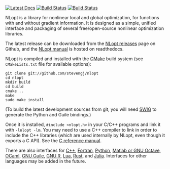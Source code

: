 [![Latest Docs](https://readthedocs.org/projects/nlopt/badge/?version=latest)](http://nlopt.readthedocs.io/en/latest/)
[![Build Status](https://travis-ci.org/stevengj/nlopt.svg?branch=master)](https://travis-ci.org/stevengj/nlopt)
[![Build Status](https://ci.appveyor.com/api/projects/status/github/stevengj/nlopt?branch=master&svg=true)](https://ci.appveyor.com/project/StevenGJohnson/nlopt)

NLopt is a library for nonlinear local and global optimization, for
functions with and without gradient information.  It is designed as
a simple, unified interface and packaging of several free/open-source
nonlinear optimization libraries.

The latest release can be downloaded from the [NLopt releases](https://github.com/stevengj/nlopt/releases) page on Github, and the 
[NLopt manual](
https://nlopt.readthedocs.io/en/latest/) is hosted on readthedocs.

NLopt is compiled and installed with the [CMake](https://cmake.org/) build system
(see `CMakeLists.txt` file for available options):

    git clone git://github.com/stevengj/nlopt
    cd nlopt
    mkdir build
    cd build
    cmake ..
    make
    sudo make install

(To build the latest development sources from git, you will need [SWIG](http://www.swig.org/)
to generate the Python and Guile bindings.)

Once it is installed, `#include <nlopt.h>` in your C/C++ programs and
link it with `-lnlopt -lm`.  You may need to use a C++ compiler to link
in order to include the C++ libraries (which are used internally by NLopt,
even though it exports a C API).  See the [C reference manual](https://nlopt.readthedocs.io/en/latest/NLopt_Reference/).

There are also interfaces for [C++](https://nlopt.readthedocs.io/en/latest/NLopt_C-plus-plus_Reference/), [Fortran](https://nlopt.readthedocs.io/en/latest/NLopt_Fortran_Reference/), [Python](https://nlopt.readthedocs.io/en/latest/NLopt_Python_Reference/), [Matlab or GNU Octave](https://nlopt.readthedocs.io/en/latest/NLopt_Matlab_Reference/), [OCaml](https://bitbucket.org/mkur/nlopt-ocaml),
[GNU Guile](https://nlopt.readthedocs.io/en/latest/NLopt_Guile_Reference/), [GNU R](https://www.ucl.ac.uk/~uctpjyy/nloptr.html), [Lua](https://github.com/rochus-keller/LuaNLopt), [Rust](https://github.com/jesskfullwood/rust-nlopt), and [Julia](https://github.com/JuliaOpt/NLopt.jl).  Interfaces for other languages may
be added in the future.
